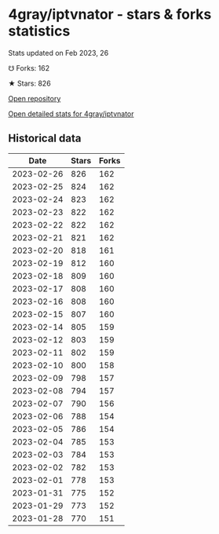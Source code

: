 # 4gray/iptvnator - stars & forks statistics

Stats updated on Feb 2023, 26

☋ Forks: 162

★ Stars: 826

[Open repository](https://github.com/4gray/iptvnator)

[Open detailed stats for 4gray/iptvnator](https://reviewgithub.com/rep/4gray/iptvnator)

## Historical data
| Date | Stars | Forks |
|------|-------|-------|
| 2023-02-26 | 826 | 162 | 
| 2023-02-25 | 824 | 162 | 
| 2023-02-24 | 823 | 162 | 
| 2023-02-23 | 822 | 162 | 
| 2023-02-22 | 822 | 162 | 
| 2023-02-21 | 821 | 162 | 
| 2023-02-20 | 818 | 161 | 
| 2023-02-19 | 812 | 160 | 
| 2023-02-18 | 809 | 160 | 
| 2023-02-17 | 808 | 160 | 
| 2023-02-16 | 808 | 160 | 
| 2023-02-15 | 807 | 160 | 
| 2023-02-14 | 805 | 159 | 
| 2023-02-12 | 803 | 159 | 
| 2023-02-11 | 802 | 159 | 
| 2023-02-10 | 800 | 158 | 
| 2023-02-09 | 798 | 157 | 
| 2023-02-08 | 794 | 157 | 
| 2023-02-07 | 790 | 156 | 
| 2023-02-06 | 788 | 154 | 
| 2023-02-05 | 786 | 154 | 
| 2023-02-04 | 785 | 153 | 
| 2023-02-03 | 784 | 153 | 
| 2023-02-02 | 782 | 153 | 
| 2023-02-01 | 778 | 153 | 
| 2023-01-31 | 775 | 152 | 
| 2023-01-29 | 773 | 152 | 
| 2023-01-28 | 770 | 151 | 

